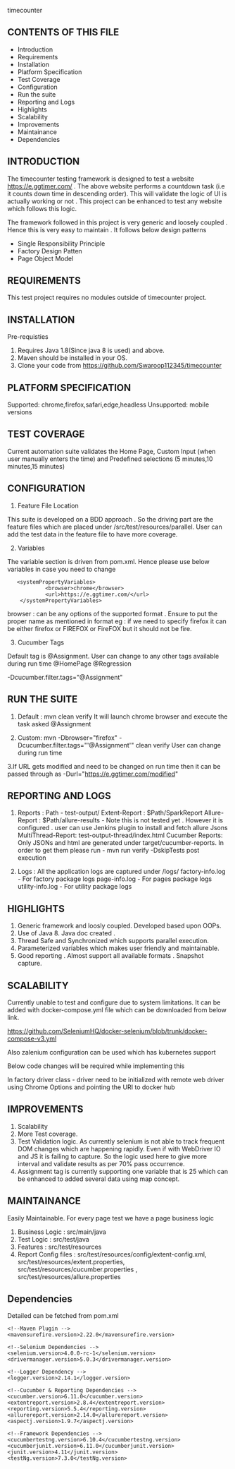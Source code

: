 timecounter


CONTENTS OF THIS FILE
---------------------

 * Introduction
 * Requirements
 * Installation
 * Platform Specification
 * Test Coverage
 * Configuration
 * Run the suite
 * Reporting and Logs
 * Highlights
 * Scalability
 * Improvements 
 * Maintainance
 * Dependencies


INTRODUCTION
------------

The timecounter testing framework is designed to test a website https://e.ggtimer.com/ .
The above website performs a countdown task (i.e it counts down time in descending order).
This will validate the logic of UI is actually working or not . This project can be enhanced to test any website which follows this logic. 

The framework followed in this project is very generic and loosely coupled . Hence this is very easy to maintain . It follows below design patterns
 
 * Single Responsibility Principle
 * Factory Design Patten
 * Page Object Model


REQUIREMENTS
------------

This test project requires no modules outside of timecounter project.


INSTALLATION
------------

  Pre-requisties
  1. Requires Java 1.8(Since java 8 is used) and above.
  2. Maven should be installed in your OS. 
  3. Clone your code from https://github.com/Swaroop112345/timecounter

PLATFORM SPECIFICATION
----------------------
  
  Supported: chrome,firefox,safari,edge,headless
  Unsupported: mobile versions
  

TEST COVERAGE
-------------

  Current automation suite validates the Home Page, Custom Input (when user manually enters the time)
  and Predefined selections (5 minutes,10 minutes,15 minutes)


CONFIGURATION
-------------

 1. Feature File Location

This suite is developed on a BDD approach . So the driving part are the feature files which are placed under /src/test/resources/parallel. User can add the test data in the feature file to have more coverage.

 2. Variables

The variable section is driven from pom.xml. Hence please use below variables in case you need to change

       <systemPropertyVariables>
                <browser>chrome</browser>
                <url>https://e.ggtimer.com/</url>
        </systemPropertyVariables>

  browser : can be any options of the supported format . Ensure to put the proper name as mentioned in format
  eg : if we need to specify firefox it can be either firefox or FIREFOX or FireFOX but it should not be fire.

 3. Cucumber Tags

  Default tag is @Assignment. User can change to any other tags available during run time @HomePage @Regression

  <argLine>-Dcucumber.filter.tags="@Assignment"</argLine>



RUN THE SUITE
-------------

  
  1. Default : mvn clean verify 
  It will launch chrome browser and execute the task asked @Assignment

  2. Custom: mvn -Dbrowser="firefox" -Dcucumber.filter.tags="'@Assignment'" clean verify
  User can change during run time

  3.If URL gets modified and need to be changed on run time then it can be passed through as -Durl="https://e.ggtimer.com/modified"


REPORTING AND LOGS
-------------------

  1. Reports : Path - test-output/
     Extent-Report : $Path/SparkReport
     Allure-Report : $Path/allure-results - Note this is not tested yet . However it is configured . user can use Jenkins plugin to install and fetch allure Jsons
     MultiThread-Report: test-output-thread/index.html
     Cucumber Reports: Only JSONs and html are generated under target/cucumber-reports. In order to get them please run - mvn run verify -DskipTests post execution

  2. Logs : All the application logs are captured under /logs/ 
     factory-info.log - For factory package logs
     page-info.log - For pages package logs
     utility-info.log - For utility package logs

HIGHLIGHTS
-----------

  1. Generic framework and loosly coupled. Developed based upon OOPs.
  2. Use of Java 8. Java doc created .
  3. Thread Safe and Synchronized which supports parallel execution.
  4. Parameterized variables which makes user friendly and maintainable.
  5. Good reporting . Almost support all available formats . Snapshot capture. 



SCALABILITY
-----------

Currently unable to test and configure due to system limitations. It can be added with docker-compose.yml file which can be downloaded from below link.

https://github.com/SeleniumHQ/docker-selenium/blob/trunk/docker-compose-v3.yml

Also zalenium configuration can be used which has kubernetes support

Below code changes will be required while implementing this 

In factory driver class - driver need to be initialized with remote web driver using Chrome Options
and pointing the URI to docker hub 

IMPROVEMENTS
------------
 1. Scalability
 2. More Test coverage.
 3. Test Validation logic. As currently selenium is not able to track frequent DOM changes which are happening rapidly. Even if with WebDriver IO and JS it is failing to capture. So the logic used here to give more interval and validate results as per 70% pass occurrence. 
 4. Assignment tag is currently supporting one variable that is 25 which can be enhanced to added several data using map concept.


MAINTAINANCE
------------
 Easily Maintainable. For every page test we have a page business logic
  
  1. Business Logic : src/main/java
  2. Test Logic : src/test/java
  3. Features : src/test/resources
  4. Report Config files : src/test/resources/config/extent-config.xml, src/test/resources/extent.properties, src/test/resources/cucumber.properties , src/test/resources/allure.properties


Dependencies
------------

  Detailed can be fetched from pom.xml

    <!--Maven Plugin -->
    <mavensurefire.version>2.22.0</mavensurefire.version>

    <!--Selenium Dependencies -->
    <selenium.version>4.0.0-rc-1</selenium.version>
    <drivermanager.version>5.0.3</drivermanager.version>

    <!--Logger Dependency -->
    <logger.version>2.14.1</logger.version>

    <!--Cucumber & Reporting Dependencies -->
    <cucumber.version>6.11.0</cucumber.version>
    <extentreport.version>2.8.4</extentreport.version>
    <reporting.version>5.5.4</reporting.version>
    <allurereport.version>2.14.0</allurereport.version>
    <aspectj.version>1.9.7</aspectj.version>

    <!--Framework Dependencies -->
    <cucumbertestng.version>6.10.4</cucumbertestng.version>
    <cucumberjunit.version>6.11.0</cucumberjunit.version>
    <junit.version>4.11</junit.version>
    <testNg.version>7.3.0</testNg.version>
